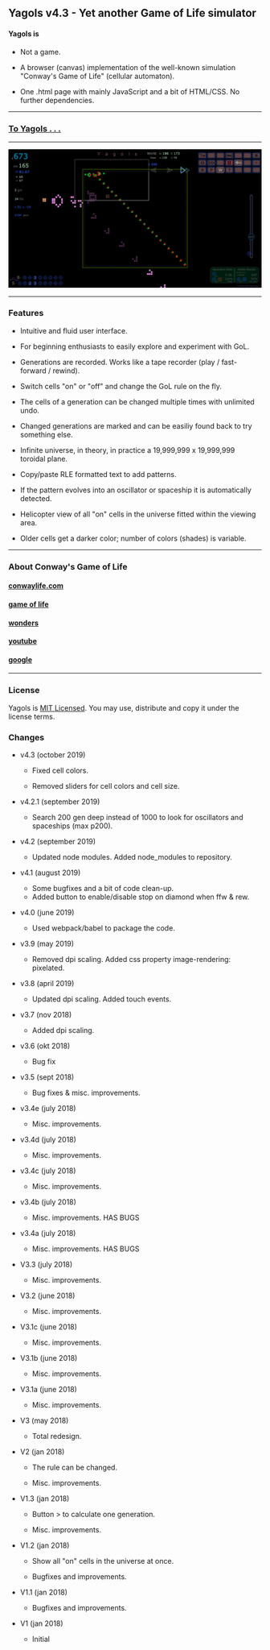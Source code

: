 ## Yagols v4.3 - Yet another Game of Life simulator

#### Yagols is

* Not a game.

* A browser (canvas) implementation of the well-known simulation "Conway's Game of Life" (cellular automaton).

* One .html page with mainly JavaScript and a bit of HTML/CSS. No further dependencies.

***

### [To Yagols . . .](https://johnerps.com/Yagols.html)

***

![](Screenshot01.png)

***

### Features

* Intuitive and fluid user interface.

* For beginning enthusiasts to easily explore and experiment with GoL.

* Generations are recorded. Works like a tape recorder (play / fast-forward / rewind).

* Switch cells "on" or "off" and change the GoL rule on the fly.

* The cells of a generation can be changed multiple times with unlimited undo.

* Changed generations are marked and can be easiliy found back to try something else.

* Infinite universe, in theory, in practice a 19,999,999 x 19,999,999 toroidal plane.

* Copy/paste RLE formatted text to add patterns.

* If the pattern evolves into an oscillator or spaceship it is automatically detected.

* Helicopter view of all "on" cells in the universe fitted within the viewing area.

* Older cells get a darker color; number of colors (shades) is variable.

***

### About Conway's Game of Life

#### [conwaylife.com](http://www.conwaylife.com)

#### [game of life](http://beltoforion.de/article.php?a=game_of_life)

#### [wonders](http://www.math.com/students/wonders/life/life.html)

#### [youtube](https://youtu.be/C2vgICfQawE)

#### [google](https://www.google.nl/search?q=conway+game+of+life)

***

### License

Yagols is [MIT Licensed](LICENSE). You may use, distribute and copy it under the license terms.

### Changes

* v4.3 (october 2019)

  * Fixed cell colors.

  * Removed sliders for cell colors and cell size.

* v4.2.1 (september 2019)

  * Search 200 gen deep instead of 1000 to look for oscillators and spaceships (max p200).

* v4.2 (september 2019)

  * Updated node modules. Added node_modules to repository.

* v4.1 (august 2019)

  * Some bugfixes and a bit of code clean-up.
  * Added button to enable/disable stop on diamond when ffw & rew.

* v4.0 (june 2019)

  * Used webpack/babel to package the code.

* v3.9 (may 2019)

  * Removed dpi scaling. Added css property image-rendering: pixelated.

* v3.8 (april 2019)

  * Updated dpi scaling. Added touch events.

* v3.7 (nov 2018)

  * Added dpi scaling.

* v3.6 (okt 2018)

  * Bug fix

* v3.5 (sept 2018)

  * Bug fixes & misc. improvements.

* v3.4e (july 2018)

  * Misc. improvements.

* v3.4d (july 2018)

  * Misc. improvements.

* v3.4c (july 2018)

  * Misc. improvements.

* v3.4b (july 2018)

  * Misc. improvements. HAS BUGS

* v3.4a (july 2018)

  * Misc. improvements. HAS BUGS

* V3.3 (july 2018)

  * Misc. improvements.

* V3.2 (june 2018)

  * Misc. improvements.

* V3.1c (june 2018)

  * Misc. improvements.

* V3.1b (june 2018)

  * Misc. improvements.

* V3.1a (june 2018)

  * Misc. improvements.

* V3 (may 2018)

  * Total redesign.

* V2 (jan 2018)

  * The rule can be changed.

  * Misc. improvements.

* V1.3 (jan 2018)

  * Button > to calculate one generation.

  * Misc. improvements.

* V1.2 (jan 2018)

  * Show all "on" cells in the universe at once.

  * Bugfixes and improvements.

* V1.1 (jan 2018)

  * Bugfixes and improvements.

* V1 (jan 2018)

  * Initial
